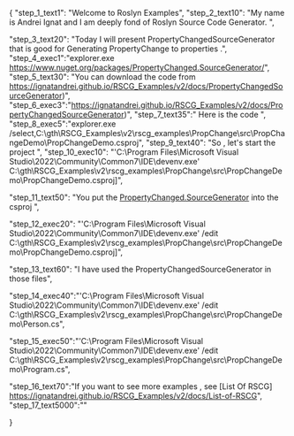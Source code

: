{
    "step_1_text1": "Welcome to Roslyn Examples",
    "step_2_text10": "My name is Andrei Ignat and I am deeply fond of Roslyn Source Code Generator. ",

"step_3_text20": "Today I will present PropertyChangedSourceGenerator  that is good for Generating PropertyChange to properties .",
"step_4_exec1":"explorer.exe https://www.nuget.org/packages/PropertyChanged.SourceGenerator/",
"step_5_text30": "You can download the code from https://ignatandrei.github.io/RSCG_Examples/v2/docs/PropertyChangedSourceGenerator)",
"step_6_exec3":"https://ignatandrei.github.io/RSCG_Examples/v2/docs/PropertyChangedSourceGenerator)",
"step_7_text35":" Here is the code ",
"step_8_exec5":"explorer.exe /select,C:\\gth\\RSCG_Examples\\v2\\rscg_examples\\PropChange\\src\\PropChangeDemo\\PropChangeDemo.csproj",
"step_9_text40": "So , let's start the project ",
"step_10_exec10": "'C:\\Program Files\\Microsoft Visual Studio\\2022\\Community\\Common7\\IDE\\devenv.exe' C:\\gth\\RSCG_Examples\\v2\\rscg_examples\\PropChange\\src\\PropChangeDemo\\PropChangeDemo.csproj]",

"step_11_text50": "You put the  [PropertyChanged.SourceGenerator](https://www.nuget.org/packages/PropertyChanged.SourceGenerator/) into the csproj ",

"step_12_exec20": "'C:\\Program Files\\Microsoft Visual Studio\\2022\\Community\\Common7\\IDE\\devenv.exe' /edit C:\\gth\\RSCG_Examples\\v2\\rscg_examples\\PropChange\\src\\PropChangeDemo\\PropChangeDemo.csproj]",

"step_13_text60": "I have used the PropertyChangedSourceGenerator in those files",


"step_14_exec40":"'C:\\Program Files\\Microsoft Visual Studio\\2022\\Community\\Common7\\IDE\\devenv.exe' /edit C:\\gth\\RSCG_Examples\\v2\\rscg_examples\\PropChange\\src\\PropChangeDemo\\Person.cs",

"step_15_exec50":"'C:\\Program Files\\Microsoft Visual Studio\\2022\\Community\\Common7\\IDE\\devenv.exe' /edit C:\\gth\\RSCG_Examples\\v2\\rscg_examples\\PropChange\\src\\PropChangeDemo\\Program.cs",

"step_16_text70":"If you want to see more examples , see  [List Of RSCG] https://ignatandrei.github.io/RSCG_Examples/v2/docs/List-of-RSCG",
"step_17_text5000":""

}